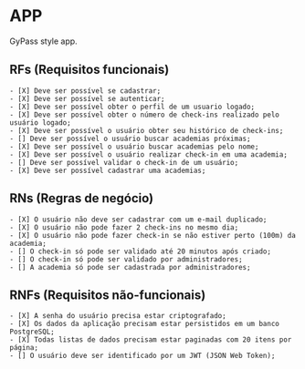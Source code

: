 # APP

GyPass style app.

## RFs (Requisitos funcionais)
    - [X] Deve ser possível se cadastrar;
    - [X] Deve ser possível se autenticar;
    - [X] Deve ser possível obter o perfil de um usuario logado;
    - [X] Deve ser possível obter o número de check-ins realizado pelo usuário logado;
    - [X] Deve ser possível o usuário obter seu histórico de check-ins;
    - [] Deve ser possível o usuário buscar academias próximas;
    - [X] Deve ser possível o usuário buscar academias pelo nome;
    - [X] Deve ser possível o usuário realizar check-in em uma academia;
    - [] Deve ser possível validar o check-in de um usuário;
    - [X] Deve ser possível cadastrar uma academias;

## RNs (Regras de negócio)
    - [X] O usuário não deve ser cadastrar com um e-mail duplicado;
    - [X] O usuário não pode fazer 2 check-ins no mesmo dia;
    - [X] O usuário não pode fazer check-in se não estiver perto (100m) da academia;
    - [] O check-in só pode ser validado até 20 minutos após criado;
    - [] O check-in só pode ser validado por administradores;
    - [] A academia só pode ser cadastrada por administradores;

## RNFs (Requisitos não-funcionais)
    - [X] A senha do usuário precisa estar criptografado;
    - [X] Os dados da aplicação precisam estar persistidos em um banco PostgreSQL;
    - [X] Todas listas de dados precisam estar paginadas com 20 itens por página;
    - [] O usuário deve ser identificado por um JWT (JSON Web Token);
